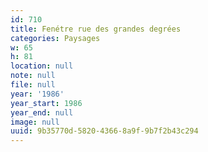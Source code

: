 ```yaml
---
id: 710
title: Fenétre rue des grandes degrées
categories: Paysages
w: 65
h: 81
location: null
note: null
file: null
year: '1986'
year_start: 1986
year_end: null
image: null
uuid: 9b35770d-5820-4366-8a9f-9b7f2b43c294
---
```


